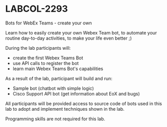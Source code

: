 # LABCOL-2293
Bots for WebEx Teams - create your own



Learn how to easily create your own Webex Team bot, to automate your routine day-to-day activities, to make your life even better ;)

During the lab participants will:
- create the first Webex Teams Bot
- use API calls to register the bot
- learn main Webex Teams Bot's capabilities

As a result of the lab, participant will build and run:
- Sample bot (chatbot with simple logic)
- Cisco Support API bot (get information about EoX and bugs)

All participants will be provided access to source code of bots used in this lab to adopt and implement techniques shown in the lab.

Programming skills are not required for this lab.
